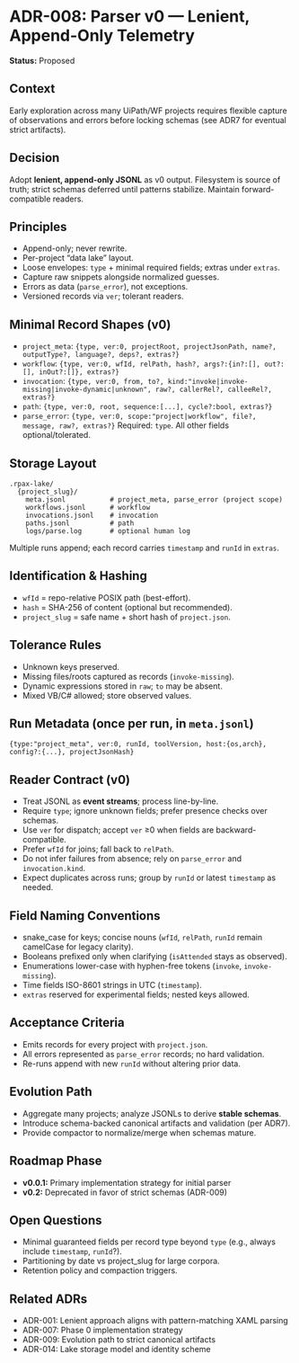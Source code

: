 # ADR-008: Parser v0 — Lenient, Append-Only Telemetry

**Status:** Proposed

## Context

Early exploration across many UiPath/WF projects requires flexible capture of observations and errors before locking schemas (see ADR7 for eventual strict artifacts).

## Decision

Adopt **lenient, append-only JSONL** as v0 output. Filesystem is source of truth; strict schemas deferred until patterns stabilize. Maintain forward-compatible readers.

## Principles

* Append-only; never rewrite.
* Per-project “data lake” layout.
* Loose envelopes: `type` + minimal required fields; extras under `extras`.
* Capture raw snippets alongside normalized guesses.
* Errors as data (`parse_error`), not exceptions.
* Versioned records via `ver`; tolerant readers.

## Minimal Record Shapes (v0)

* `project_meta`: `{type, ver:0, projectRoot, projectJsonPath, name?, outputType?, language?, deps?, extras?}`
* `workflow`: `{type, ver:0, wfId, relPath, hash?, args?:{in?:[], out?:[], inOut?:[]}, extras?}`
* `invocation`: `{type, ver:0, from, to?, kind:"invoke|invoke-missing|invoke-dynamic|unknown", raw?, callerRel?, calleeRel?, extras?}`
* `path`: `{type, ver:0, root, sequence:[...], cycle?:bool, extras?}`
* `parse_error`: `{type, ver:0, scope:"project|workflow", file?, message, raw?, extras?}`
  Required: `type`. All other fields optional/tolerated.

## Storage Layout

```
.rpax-lake/
  {project_slug}/
    meta.jsonl           # project_meta, parse_error (project scope)
    workflows.jsonl      # workflow
    invocations.jsonl    # invocation
    paths.jsonl          # path
    logs/parse.log       # optional human log
```

Multiple runs append; each record carries `timestamp` and `runId` in `extras`.

## Identification & Hashing

* `wfId` = repo-relative POSIX path (best-effort).
* `hash` = SHA-256 of content (optional but recommended).
* `project_slug` = safe name + short hash of `project.json`.

## Tolerance Rules

* Unknown keys preserved.
* Missing files/roots captured as records (`invoke-missing`).
* Dynamic expressions stored in `raw`; `to` may be absent.
* Mixed VB/C# allowed; store observed values.

## Run Metadata (once per run, in `meta.jsonl`)

`{type:"project_meta", ver:0, runId, toolVersion, host:{os,arch}, config?:{...}, projectJsonHash}`

## Reader Contract (v0)

* Treat JSONL as **event streams**; process line-by-line.
* Require `type`; ignore unknown fields; prefer presence checks over schemas.
* Use `ver` for dispatch; accept `ver` ≥0 when fields are backward-compatible.
* Prefer `wfId` for joins; fall back to `relPath`.
* Do not infer failures from absence; rely on `parse_error` and `invocation.kind`.
* Expect duplicates across runs; group by `runId` or latest `timestamp` as needed.

## Field Naming Conventions

* snake\_case for keys; concise nouns (`wfId`, `relPath`, `runId` remain camelCase for legacy clarity).
* Booleans prefixed only when clarifying (`isAttended` stays as observed).
* Enumerations lower-case with hyphen-free tokens (`invoke`, `invoke-missing`).
* Time fields ISO-8601 strings in UTC (`timestamp`).
* `extras` reserved for experimental fields; nested keys allowed.

## Acceptance Criteria

* Emits records for every project with `project.json`.
* All errors represented as `parse_error` records; no hard validation.
* Re-runs append with new `runId` without altering prior data.

## Evolution Path

* Aggregate many projects; analyze JSONLs to derive **stable schemas**.
* Introduce schema-backed canonical artifacts and validation (per ADR7).
* Provide compactor to normalize/merge when schemas mature.

## Roadmap Phase

* **v0.0.1:** Primary implementation strategy for initial parser
* **v0.2:** Deprecated in favor of strict schemas (ADR-009)

## Open Questions

* Minimal guaranteed fields per record type beyond `type` (e.g., always include `timestamp`, `runId`?).
* Partitioning by date vs project\_slug for large corpora.
* Retention policy and compaction triggers.

## Related ADRs

* ADR-001: Lenient approach aligns with pattern-matching XAML parsing
* ADR-007: Phase 0 implementation strategy  
* ADR-009: Evolution path to strict canonical artifacts
* ADR-014: Lake storage model and identity scheme
